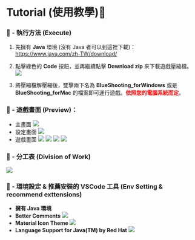 # Tutorial (使用教學)📝

### 🔰 - 執行方法 (Execute)

1. 先擁有 **Java** 環境 (沒有 Java 者可以到這裡下載)：https://www.java.com/zh-TW/download/
2. 點擊綠色的 **Code** 按鈕，並再繼續點擊 **Download zip** 來下載遊戲壓縮檔。
   <img src="https://i.imgur.com/ewxoDZA.png">

3. 將壓縮檔解壓縮後，雙擊兩下名為 **BlueShooting_forWindows** 或是 **BlueShooting_forMac** 的檔案即可運行遊戲。<span style="color:red">**依照您的電腦系統而定**</span>。

### 👀 - **遊戲畫面 (Preview)**：

- 主畫面
  <img src="https://i.imgur.com/1Muk82G.png">
- 設定畫面
  <img src="https://i.imgur.com/uMvurCI.png">
- 遊戲畫面
  <img src="https://i.imgur.com/v8KRkLU.png">
  <img src="https://i.imgur.com/5iIew01.png">
  <img src="https://i.imgur.com/budEVkH.png">
  <img src="https://i.imgur.com/vnGnw8t.png">

### 🏣 - 分工表 (Division of Work)

  <img src="https://i.imgur.com/02u1N7e.png">

### 🌳 - 環境設定 & 推薦安裝的 VSCode 工具 (Env Setting & recommend exttensions)

- **擁有 Java 環境**
- **Better Comments**
  <img src="https://i.imgur.com/uC2uvKt.png">
- **Material Icon Theme**
  <img src="https://i.imgur.com/EPHsqno.png">
- **Language Support for Java(TM) by Red Hat**
  <img src="https://i.imgur.com/mRzqzMe.png">

